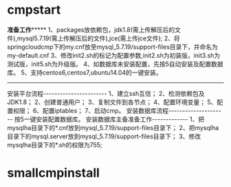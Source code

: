 # cmpstart
**********准备工作***************
1、packages放依赖包，jdk1.8(需上传解压后的文件),mysql5.7.19(需上传解压后的文件),jce(需上传jce文件);
2、将springcloudcmp下的my.cnf放至mysql_5.7.19/support-files目录下，并命名为my-default.cnf
3、修改init2.sh的标记为配置参数,init2.sh为初装版，init3.sh为测试版，init5.sh为升级版。
4、如数据库未安装配置，先按5自动安装及配置数据库。
5、支持centos6,centos7,ubuntu14.04的一键安装。

********************************
安装平台流程-----------------------
1、建立ssh互信；
2、检测依赖包及JDK1.8；
2、创建普通用户；
3、复制文件到各节点；
4、配置环境变量；
5、配置权限；
6、配置iptables；
7、启动cmp。
安装数据库流程---------------------
按5一键安装配置数据库。
安装数据库主备准备工作-------------
1、把mysqlha目录下的*.cnf放到mysql_5.7.19/support-files目录下；
2、把mysqlha目录下的mysql.server放到mysql_5.7.19/support-files目录下；
3、修改mysqlha目录下的*.sh的权限为755;
# smallcmpinstall
